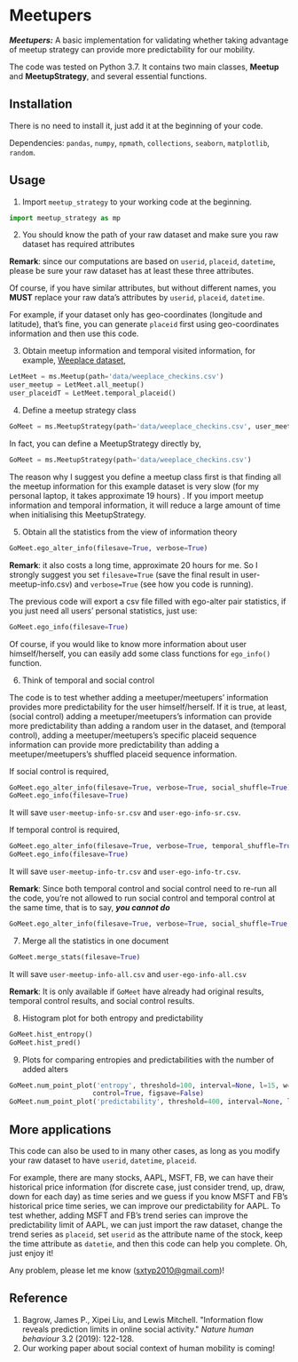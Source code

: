 # Meetupers

***Meetupers:*** A basic implementation for validating whether taking advantage of meetup strategy can provide more predictability for our mobility.



The code was tested on Python 3.7. It contains two main classes, **Meetup** and **MeetupStrategy**, and several essential functions.



## Installation

There is no need to install it, just add it at the beginning of your code.



Dependencies: `pandas`, `numpy`, `npmath`, `collections`, `seaborn`, `matplotlib`, `random`.



## Usage

1. Import `meetup_strategy` to your working code at the beginning.

```python
import meetup_strategy as mp
```

2. You should know the path of your raw dataset and make sure you raw dataset has required attributes

**Remark**: since our computations are based on `userid`, `placeid`, `datetime`, please be sure your raw dataset has at least these three attributes.

Of course, if you have similar attributes, but without different names, you **MUST** replace your raw data’s attributes by `userid`, `placeid`, `datetime`. 

For example, if your dataset only has geo-coordinates (longitude and latitude), that’s fine, you can generate `placeid` first using geo-coordinates information and then use this code.

3. Obtain meetup information and temporal visited information, for example, [Weeplace dataset](https://drive.google.com/file/d/0BzpKyxX1dqTYYzRmUXRZMWloblU/view),

```python
LetMeet = ms.Meetup(path='data/weeplace_checkins.csv')
user_meetup = LetMeet.all_meetup()
user_placeidT = LetMeet.temporal_placeid()
```

4. Define a meetup strategy class

```python
GoMeet = ms.MeetupStrategy(path='data/weeplace_checkins.csv', user_meetup=user_meetup, placeidT=user_placeidT)
```

In fact, you can define a MeetupStrategy directly by,

```python
GoMeet = ms.MeetupStrategy(path='data/weeplace_checkins.csv')
```

The reason why I suggest you define a meetup class first is that finding all the meetup information for this example dataset is very slow (for my personal laptop, it takes approximate 19 hours) . If you import meetup information and temporal information, it will reduce a large amount of time when initialising this MeetupStrategy.

5. Obtain all the statistics from the view of information theory

```python
GoMeet.ego_alter_info(filesave=True, verbose=True)
```

**Remark**: it also costs a long time, approximate 20 hours for me. So I strongly suggest you set `filesave=True` (save the final result in user-meetup-info.csv) and `verbose=True` (see how you code is running).

The previous code will export a csv file filled with ego-alter pair statistics, if you just need all users’ personal statistics, just use:

```python
GoMeet.ego_info(filesave=True)
```

Of course, if you would like to know more information about user himself/herself, you can easily add some class functions for `ego_info()` function.

6. Think of temporal and social control

The code is to test whether adding a meetuper/meetupers’ information provides more predictability for the user himself/herself. If it is true, at least, (social control) adding a meetuper/meetupers’s information can provide more predictability than adding a random user in the dataset, and (temporal control), adding a meetuper/meetupers’s specific placeid sequence information can provide more predictability than adding a meetuper/meetupers’s shuffled placeid sequence information. 

If social control is required, 

```python
GoMeet.ego_alter_info(filesave=True, verbose=True, social_shuffle=True)
GoMeet.ego_info(filesave=True)
```

It will save `user-meetup-info-sr.csv` and `user-ego-info-sr.csv`.

If temporal control is required,

```python
GoMeet.ego_alter_info(filesave=True, verbose=True, temporal_shuffle=True)
GoMeet.ego_info(filesave=True)
```

It will save `user-meetup-info-tr.csv` and `user-ego-info-tr.csv`.

**Remark**: Since both temporal control and social control need to re-run all the code, you’re not allowed to run social control and temporal control at the same time, that is to say, ***you cannot do***

```python
GoMeet.ego_alter_info(filesave=True, verbose=True, social_shuffle=True, temporal_shuffle=True)
```

7. Merge all the statistics in one document

```python
GoMeet.merge_stats(filesave=True)
```

It will save `user-meetup-info-all.csv` and `user-ego-info-all.csv`

**Remark**: It is only available if `GoMeet` have already had original results, temporal control results, and social control results.

8. Histogram plot for both entropy and predictability

```python
GoMeet.hist_entropy()
GoMeet.hist_pred()
```

9. Plots for comparing entropies and predictabilities with the number of added alters

```python
GoMeet.num_point_plot('entropy', threshold=100, interval=None, l=15, w=6, mode='paper',
                     control=True, figsave=False)
GoMeet.num_point_plot('predictability', threshold=400, interval=None, l=15, w=6, mode='paper', control=True, figsave=False)
```



## More applications

This code can also be used to in many other cases, as long as you modify your raw dataset to have `userid`, `datetime`, `placeid`. 

For example, there are many stocks, AAPL, MSFT, FB, we can have their historical price information (for discrete case, just consider trend, up, draw, down for each day) as time series and we guess if you know MSFT and FB’s historical price time series, we can improve our predictability for AAPL.  To test whether, adding MSFT and FB’s trend series can improve the predictability limit of AAPL, we can just import the raw dataset, change the trend series as `placeid`, set `userid` as the attribute name of the stock, keep the time attribute as `datetie`, and then this code can help you complete. Oh, just enjoy it!



Any problem, please let me know (sxtyp2010@gmail.com)!



## Reference



1. Bagrow, James P., Xipei Liu, and Lewis Mitchell. "Information flow reveals prediction limits in online social activity." *Nature human behaviour* 3.2 (2019): 122-128.
2.  Our working paper about social context of human mobility is coming!